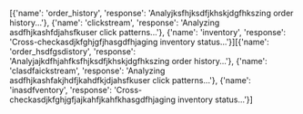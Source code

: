 [{'name': 'order_history', 'response': 'Analyjksfhjksdfjkhskjdgfhkszing order history...'}, {'name': 'clickstream', 'response': 'Analyzing asdfhjkashfdjahsfkuser click patterns...'}, {'name': 'inventory', 'response': 'Cross-checkasdjkfghjgfjhasgdfhjaging inventory status...'}][{'name': 'order_hsdfgsdistory', 'response': 'Analyjajkdfhjahfksfhjksdfjkhskjdgfhkszing order history...'}, {'name': 'clasdfaickstream', 'response': 'Analyzing asdfhjkashfakjhdfjkahdfkjdjahsfkuser click patterns...'}, {'name': 'inasdfventory', 'response': 'Cross-checkasdjkfghjgfjajkahfjkahfkhasgdfhjaging inventory status...'}]